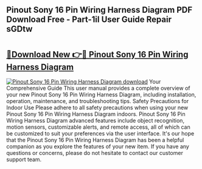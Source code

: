 ## Pinout Sony 16 Pin Wiring Harness Diagram PDF Download Free - Part-1iI User Guide Repair sGDtw

# <h2><a href="http://dfncjl.blite.top/?on=Pinout+Sony+16+Pin+Wiring+Harness+Diagram">🔗Download New 👉🔴 Pinout Sony 16 Pin Wiring Harness Diagram</a></h2>

[![Pinout Sony 16 Pin Wiring Harness Diagram download](https://i.imgur.com/lujVjoI.png)](http://dfncjl.blite.top/?on=Pinout+Sony+16+Pin+Wiring+Harness+Diagram)
Your Comprehensive Guide This user manual provides a complete overview of your new Pinout Sony 16 Pin Wiring Harness Diagram, including installation, operation, maintenance, and troubleshooting tips. Safety Precautions for Indoor Use Please adhere to all safety precautions when using your new Pinout Sony 16 Pin Wiring Harness Diagram indoors. Pinout Sony 16 Pin Wiring Harness Diagram advanced features include object recognition, motion sensors, customizable alerts, and remote access, all of which can be customized to suit your preferences via the user interface. It's our hope that the Pinout Sony 16 Pin Wiring Harness Diagram has been a helpful companion as you explore the features of your new item. If you have any questions or concerns, please do not hesitate to contact our customer support team.
